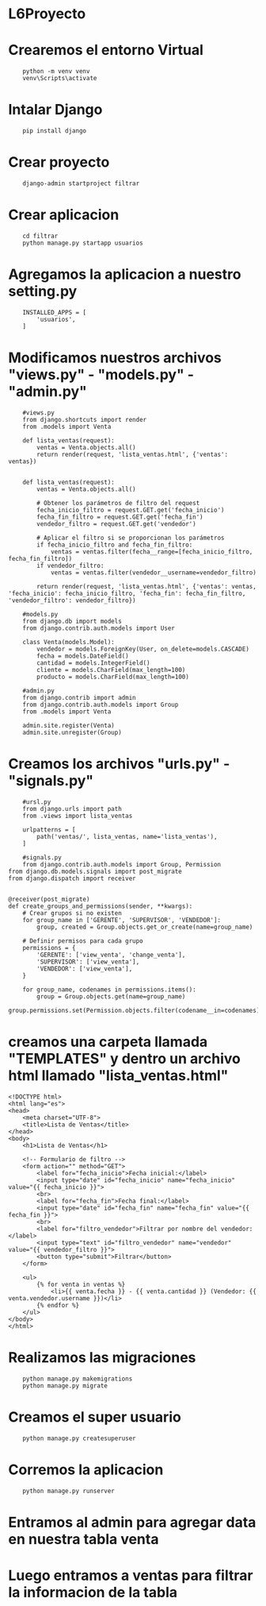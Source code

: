 # L6Proyecto

# Crearemos el entorno Virtual
```
    python -m venv venv
    venv\Scripts\activate
```

# Intalar Django
```
    pip install django
```

# Crear proyecto
```
    django-admin startproject filtrar
```

# Crear aplicacion
```
    cd filtrar
    python manage.py startapp usuarios
```

# Agregamos la aplicacion a nuestro setting.py
```
    INSTALLED_APPS = [
        'usuarios',
    ]
```


# Modificamos nuestros archivos "views.py" - "models.py" - "admin.py"
```
    #views.py
    from django.shortcuts import render
    from .models import Venta

    def lista_ventas(request):
        ventas = Venta.objects.all()
        return render(request, 'lista_ventas.html', {'ventas': ventas})


    def lista_ventas(request):
        ventas = Venta.objects.all()

        # Obtener los parámetros de filtro del request
        fecha_inicio_filtro = request.GET.get('fecha_inicio')
        fecha_fin_filtro = request.GET.get('fecha_fin')
        vendedor_filtro = request.GET.get('vendedor')

        # Aplicar el filtro si se proporcionan los parámetros
        if fecha_inicio_filtro and fecha_fin_filtro:
            ventas = ventas.filter(fecha__range=[fecha_inicio_filtro, fecha_fin_filtro])
        if vendedor_filtro:
            ventas = ventas.filter(vendedor__username=vendedor_filtro)

        return render(request, 'lista_ventas.html', {'ventas': ventas, 'fecha_inicio': fecha_inicio_filtro, 'fecha_fin': fecha_fin_filtro, 'vendedor_filtro': vendedor_filtro})
```
```
    #models.py
    from django.db import models
    from django.contrib.auth.models import User

    class Venta(models.Model):
        vendedor = models.ForeignKey(User, on_delete=models.CASCADE)
        fecha = models.DateField()
        cantidad = models.IntegerField()
        cliente = models.CharField(max_length=100)
        producto = models.CharField(max_length=100)
```
```
    #admin.py
    from django.contrib import admin
    from django.contrib.auth.models import Group
    from .models import Venta

    admin.site.register(Venta)
    admin.site.unregister(Group)
```

# Creamos los archivos "urls.py" - "signals.py"
```
    #ursl.py
    from django.urls import path
    from .views import lista_ventas

    urlpatterns = [
        path('ventas/', lista_ventas, name='lista_ventas'),
    ]
```
```
    #signals.py
    from django.contrib.auth.models import Group, Permission
from django.db.models.signals import post_migrate
from django.dispatch import receiver


@receiver(post_migrate)
def create_groups_and_permissions(sender, **kwargs):
    # Crear grupos si no existen
    for group_name in ['GERENTE', 'SUPERVISOR', 'VENDEDOR']:
        group, created = Group.objects.get_or_create(name=group_name)

    # Definir permisos para cada grupo
    permissions = {
        'GERENTE': ['view_venta', 'change_venta'],
        'SUPERVISOR': ['view_venta'],
        'VENDEDOR': ['view_venta'],
    }

    for group_name, codenames in permissions.items():
        group = Group.objects.get(name=group_name)
        group.permissions.set(Permission.objects.filter(codename__in=codenames))
```

# creamos una carpeta llamada "TEMPLATES" y dentro un archivo html llamado "lista_ventas.html"
```
<!DOCTYPE html>
<html lang="es">
<head>
    <meta charset="UTF-8">
    <title>Lista de Ventas</title>
</head>
<body>
    <h1>Lista de Ventas</h1>

    <!-- Formulario de filtro -->
    <form action="" method="GET">
        <label for="fecha_inicio">Fecha inicial:</label>
        <input type="date" id="fecha_inicio" name="fecha_inicio" value="{{ fecha_inicio }}">
        <br>
        <label for="fecha_fin">Fecha final:</label>
        <input type="date" id="fecha_fin" name="fecha_fin" value="{{ fecha_fin }}">
        <br>
        <label for="filtro_vendedor">Filtrar por nombre del vendedor:</label>
        <input type="text" id="filtro_vendedor" name="vendedor" value="{{ vendedor_filtro }}">
        <button type="submit">Filtrar</button>
    </form>

    <ul>
        {% for venta in ventas %}
            <li>{{ venta.fecha }} - {{ venta.cantidad }} (Vendedor: {{ venta.vendedor.username }})</li>
        {% endfor %}
    </ul>
</body>
</html>
```
    
# Realizamos las migraciones
```
    python manage.py makemigrations
    python manage.py migrate
```

# Creamos el super usuario
```
    python manage.py createsuperuser
```

# Corremos la aplicacion
```
    python manage.py runserver
```

# Entramos al admin para agregar data en nuestra tabla venta
# Luego entramos a ventas para filtrar la informacion de la tabla
